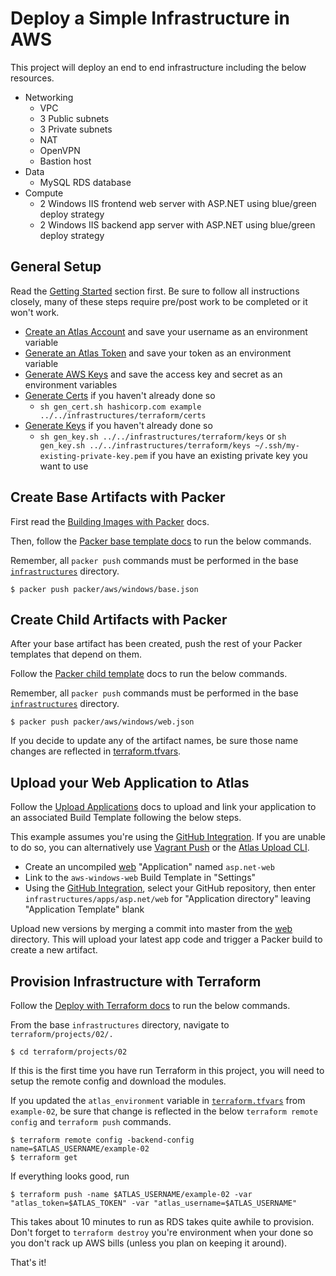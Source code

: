 # Deploy a Simple Infrastructure in AWS

This project will deploy an end to end infrastructure including the below resources.

- Networking
  - VPC
  - 3 Public subnets
  - 3 Private subnets
  - NAT
  - OpenVPN
  - Bastion host
- Data
  - MySQL RDS database
- Compute
  - 2 Windows IIS frontend web server with ASP.NET using blue/green deploy strategy
  - 2 Windows IIS backend app server with ASP.NET using blue/green deploy strategy

## General Setup

Read the [Getting Started](../../../README.md#getting-started) section first. Be sure to follow all instructions closely, many of these steps require pre/post work to be completed or it won't work.

- [Create an Atlas Account](../../../../setup/general.md#create-atlas-account) and save your username as an environment variable
- [Generate an Atlas Token](../../../../setup/general.md#generate-atlas-token) and save your token as an environment variable
- [Generate AWS Keys](../../../../setup/general.md#generate-aws-keys) and save the access key and secret as an environment variables
- [Generate Certs](../../../../setup/general.md#generate-certs) if you haven't already done so
  - `sh gen_cert.sh hashicorp.com example ../../infrastructures/terraform/certs`
- [Generate Keys](../../../../setup/general.md#generate-keys) if you haven't already done so
  - `sh gen_key.sh ../../infrastructures/terraform/keys` or `sh gen_key.sh ../../infrastructures/terraform/keys ~/.ssh/my-existing-private-key.pem` if you have an existing private key you want to use

## Create Base Artifacts with Packer

First read the [Building Images with Packer](../../../../setup/general.md#building-images-with-packer) docs.

Then, follow the [Packer base template docs](../../../../setup/general.md#base-packer-templates) to run the below commands.

Remember, all `packer push` commands must be performed in the base [`infrastructures`](../../../.) directory.

    $ packer push packer/aws/windows/base.json

## Create Child Artifacts with Packer

After your base artifact has been created, push the rest of your Packer templates that depend on them.

Follow the [Packer child template](../../../../setup/general.md#child-packer-templates) docs to run the below commands.

Remember, all `packer push` commands must be performed in the base [`infrastructures`](../../../.) directory.

    $ packer push packer/aws/windows/web.json

If you decide to update any of the artifact names, be sure those name changes are reflected in [terraform.tfvars](terraform.tfvars#L74-L79).

## Upload your Web Application to Atlas

Follow the [Upload Applications](../../../../setup/general.md#upload-applications) docs to upload and link your application to an associated Build Template following the below steps.

This example assumes you're using the [GitHub Integration](https://atlas.hashicorp.com/help/applications/uploading#github). If you are unable to do so, you can alternatively use [Vagrant Push](https://atlas.hashicorp.com/help/applications/uploading#vagrant-push) or the [Atlas Upload CLI](https://atlas.hashicorp.com/help/applications/uploading#upload-cli).

- Create an uncompiled [web](../../../apps/asp.net/web) "Application" named `asp.net-web`
- Link to the `aws-windows-web` Build Template in "Settings"
- Using the [GitHub Integration](../../../../setup/general.md#github-integration), select your GitHub repository, then enter `infrastructures/apps/asp.net/web` for "Application directory" leaving "Application Template" blank

Upload new versions by merging a commit into master from the [web](../../../apps/asp.net/web) directory. This will upload your latest app code and trigger a Packer build to create a new artifact.

## Provision Infrastructure with Terraform

Follow the [Deploy with Terraform docs](../../../../setup/general.md#deploy-with-terraform) to run the below commands.

From the base `infrastructures` directory, navigate to `terraform/projects/02/.`

    $ cd terraform/projects/02

If this is the first time you have run Terraform in this project, you will need to setup the remote config and download the modules.

If you updated the `atlas_environment` variable in [`terraform.tfvars`](terraform.tfvars#L17) from `example-02`, be sure that change is reflected in the below `terraform remote config` and `terraform push` commands.

    $ terraform remote config -backend-config name=$ATLAS_USERNAME/example-02
    $ terraform get

If everything looks good, run

    $ terraform push -name $ATLAS_USERNAME/example-02 -var "atlas_token=$ATLAS_TOKEN" -var "atlas_username=$ATLAS_USERNAME"

This takes about 10 minutes to run as RDS takes quite awhile to provision. Don't forget to `terraform destroy` you're environment when your done so you don't rack up AWS bills (unless you plan on keeping it around).

That's it!
